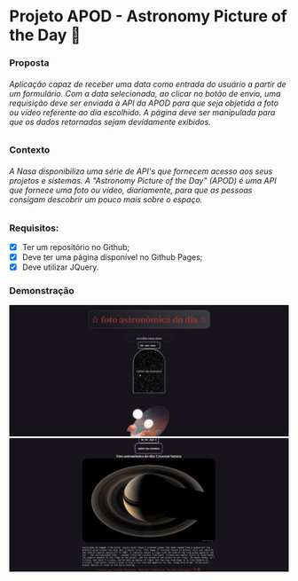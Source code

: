 # Projeto APOD - Astronomy Picture of the Day 💫 

### Proposta
###### Aplicação capaz de receber uma data como entrada do usuário a partir de um formulário. Com a data selecionada, ao clicar no botão de envio, uma requisição deve ser enviada à API da APOD para que seja objetida a foto ou vídeo referente ao dia escolhido. A página deve ser manipulada para que os dados retornados sejam devidamente exibidos.

### Contexto
###### A Nasa disponibiliza uma série de API's que fornecem acesso aos seus projetos e sistemas. A "Astronomy Picture of the Day" (APOD) é uma API que fornece uma foto ou vídeo, diariamente, para que as pessoas consigam descobrir um pouco mais sobre o espaço.

### Requisitos:

- [x] Ter um repositório no Github;
- [x] Deve ter uma página disponível no Github Pages;
- [x] Deve utilizar JQuery.

### Demonstração
![Image](./demo.JPG)
![Image](./demo2.JPG)